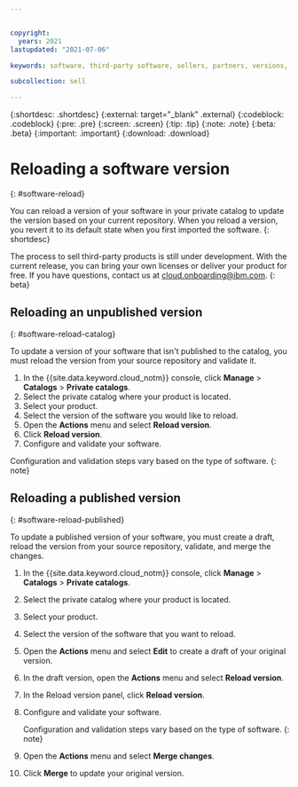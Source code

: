 ```yaml
---


copyright:
  years: 2021
lastupdated: "2021-07-06"

keywords: software, third-party software, sellers, partners, versions, test, partner center, reload 

subcollection: sell

---
```


{:shortdesc: .shortdesc}
{:external: target="_blank" .external}
{:codeblock: .codeblock}
{:pre: .pre}
{:screen: .screen}
{:tip: .tip}
{:note: .note}
{:beta: .beta}
{:important: .important}
{:download: .download}


# Reloading a software version
{: #software-reload}

You can reload a version of your software in your private catalog to update the version based on your current repository. When you reload a version, you revert it to its default state when you first imported the software. 
{: shortdesc}

The process to sell third-party products is still under development. With the current release, you can bring your own licenses or deliver your product for free. If you have questions, contact us at cloud.onboarding@ibm.com.
{: beta}

## Reloading an unpublished version
{: #software-reload-catalog}

To update a version of your software that isn't published to the catalog, you must reload the version from your source repository and validate it.  

1. In the {{site.data.keyword.cloud_notm}} console, click **Manage** > **Catalogs** > **Private catalogs**. 
1. Select the private catalog where your product is located. 
1. Select your product. 
1. Select the version of the software you would like to reload. 
1. Open the **Actions** menu and select **Reload version**.
1. Click **Reload version**. 
1. Configure and validate your software. 

Configuration and validation steps vary based on the type of software.
{: note}

## Reloading a published version
{: #software-reload-published}

To update a published version of your software, you must create a draft, reload the version from your source repository, validate, and merge the changes.  

1. In the {{site.data.keyword.cloud_notm}} console, click **Manage** > **Catalogs** > **Private catalogs**. 
1. Select the private catalog where your product is located. 
1. Select your product. 
1. Select the version of the software that you want to reload. 
1. Open the **Actions** menu and select **Edit** to create a draft of your original version.
1. In the draft version, open the **Actions** menu and select **Reload version**.
1. In the Reload version panel, click **Reload version**. 
1. Configure and validate your software. 

   Configuration and validation steps vary based on the type of software.
   {: note}

9. Open the **Actions** menu and select **Merge changes**.
10. Click **Merge** to update your original version.
